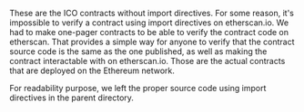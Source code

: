 These are the ICO contracts without import directives.
For some reason, it's impossible to verify a contract using import directives on etherscan.io. We had to make one-pager contracts to be able to verify the contract code on etherscan.
That provides a simple way for anyone to verify that the contract source code is the same as the one published, as well as making the contract interactable with on etherscan.io.
Those are the actual contracts that are deployed on the Ethereum network.

For readability purpose, we left the proper source code using import directives in the parent directory.